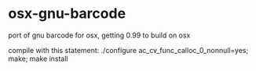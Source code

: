 # osx-gnu-barcode
port of gnu barcode for osx, getting 0.99 to build on osx

compile with this statement:
./configure ac_cv_func_calloc_0_nonnull=yes; make; make install
